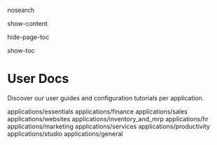 nosearch  

show-content  

hide-page-toc  

show-toc  

# User Docs

Discover our user guides and configuration tutorials per application.

<div class="toctree" maxdepth="2">

applications/essentials applications/finance applications/sales
applications/websites applications/inventory_and_mrp applications/hr
applications/marketing applications/services applications/productivity
applications/studio applications/general

</div>

